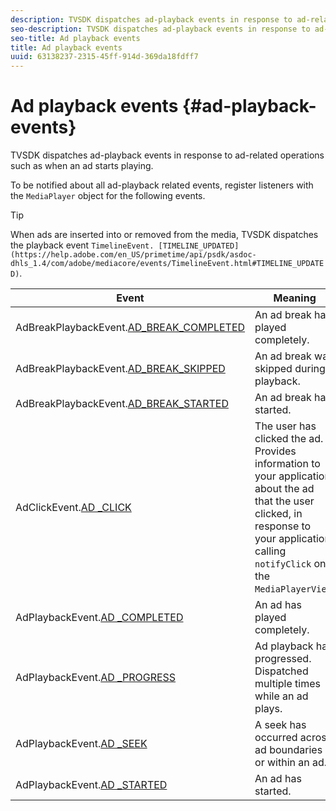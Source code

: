 ```yaml
---
description: TVSDK dispatches ad-playback events in response to ad-related operations such as when an ad starts playing.
seo-description: TVSDK dispatches ad-playback events in response to ad-related operations such as when an ad starts playing.
seo-title: Ad playback events
title: Ad playback events
uuid: 63138237-2315-45ff-914d-369da18fdff7
---
```


# Ad playback events {#ad-playback-events}

TVSDK dispatches ad-playback events in response to ad-related operations such as when an ad starts playing.

 To be notified about all ad-playback related events, register listeners with the `MediaPlayer` object for the following events. 

>[!TIP]
>
>When ads are inserted into or removed from the media, TVSDK dispatches the playback event `TimelineEvent. [TIMELINE_UPDATED](https://help.adobe.com/en_US/primetime/api/psdk/asdoc-dhls_1.4/com/adobe/mediacore/events/TimelineEvent.html#TIMELINE_UPDATED)`.

|  Event  | Meaning  |
|---|---|
|AdBreakPlaybackEvent.[AD_BREAK_COMPLETED](https://help.adobe.com/en_US/primetime/api/psdk/asdoc-dhls_1.4/com/adobe/mediacore/events/AdBreakPlaybackEvent.html#AD_BREAK_COMPLETED)  | An ad break has played completely.  |
|AdBreakPlaybackEvent.[AD_BREAK_SKIPPED](https://help.adobe.com/en_US/primetime/api/psdk/asdoc-dhls_1.4/com/adobe/mediacore/events/AdBreakPlaybackEvent.html#AD_BREAK_SKIPPED)  | An ad break was skipped during playback.  |
|AdBreakPlaybackEvent.[AD_BREAK_STARTED](https://help.adobe.com/en_US/primetime/api/psdk/asdoc-dhls_1.4/com/adobe/mediacore/events/AdBreakPlaybackEvent.html#AD_BREAK_STARTED)  | An ad break has started.  |
|AdClickEvent.[AD _CLICK](https://help.adobe.com/en_US/primetime/api/psdk/asdoc-dhls_1.4/com/adobe/mediacore/events/AdClickEvent.html#AD_CLICK)  |The user has clicked the ad. Provides information to your application about the ad that the user clicked, in response to your application calling `notifyClick` on the `MediaPlayerView`.  |
|AdPlaybackEvent.[AD _COMPLETED](https://help.adobe.com/en_US/primetime/api/psdk/asdoc-dhls_1.4/com/adobe/mediacore/events/AdPlaybackEvent.html#AD_COMPLETED)  | An ad has played completely.  |
|AdPlaybackEvent.[AD _PROGRESS](https://help.adobe.com/en_US/primetime/api/psdk/asdoc-dhls_1.4/com/adobe/mediacore/events/AdPlaybackEvent.html#AD_PROGRESS)  | Ad playback has progressed. Dispatched multiple times while an ad plays.  |
|AdPlaybackEvent.[AD _SEEK](https://help.adobe.com/en_US/primetime/api/psdk/asdoc-dhls_1.4/com/adobe/mediacore/events/AdPlaybackEvent.html#AD_STARTED)  | A seek has occurred across ad boundaries or within an ad.  |
|AdPlaybackEvent.[AD _STARTED](https://help.adobe.com/en_US/primetime/api/psdk/asdoc-dhls_1.4/com/adobe/mediacore/events/AdPlaybackEvent.html#AD_STARTED)  | An ad has started.  |